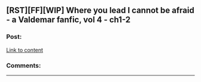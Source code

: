 ## [RST][FF][WIP] Where you lead I cannot be afraid - a Valdemar fanfic, vol 4 - ch1-2

### Post:

[Link to content](https://archiveofourown.org/works/16055576/chapters/37484207)

### Comments:

---


